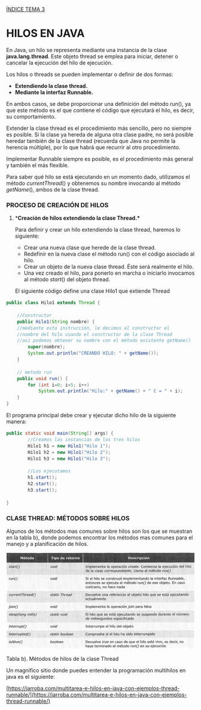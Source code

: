 [ÍNDICE TEMA 3](I.INDICE.md)

# HILOS EN JAVA

En Java, un hilo se representa mediante una instancia de la clase **java.lang.thread**. Este objeto thread se emplea para iniciar, detener o cancelar la ejecución del hilo de ejecución.

Los hilos o threads se pueden implementar o definir de dos formas:

- **Extendiendo la clase thread.**
- **Mediante la interfaz Runnable.**

En ambos casos, se debe proporcionar una definición del método *run*(), ya que este método es el que contiene el código que ejecutará el hilo, es decir, su comportamiento.

Extender la clase thread es el procedimiento más sencillo, pero no siempre es posible. Si la clase ya hereda de alguna otra clase padre, no será posible heredar también de la clase thread (recuerda que Java no permite la herencia múltiple), por lo que habrá que recurrir al otro procedimiento.

Implementar Runnable siempre es posible, es el procedimiento más general y también el más flexible.

Para saber qué hilo se está ejecutando en un momento dado, utilizamos el método *currentThread*() y obtenemos su nombre invocando al método *getName*(), ambos de la clase thread.

### PROCESO DE CREACIÓN DE HILOS

1. ***Creación de hilos extendiendo la clase Thread.\***

   Para definir y crear un hilo extendiendo la clase thread, haremos lo siguiente:

   - Crear una nueva clase que herede de la clase thread.
   - Redefinir en la nueva clase el método run() con el código asociado al hilo.
   - Crear un objeto de la nueva clase thread. Éste será realmente el hilo.
   - Una vez creado el hilo, para ponerlo en marcha o iniciarlo invocamos al método *start*() del objeto thread.

   El siguiente código define una clase Hilo1 que extiende Thread

```java
public class Hilo1 extends Thread {
	
	//Constructor
	public Hilo1(String nombre) { 
    //mediante esta instrucción, le decimos al constructor el 
    //nombre del hilo usando el constructor de la clase Thread
    //asi podemos obtener su nombre con el método existente getName()
		super(nombre);
		System.out.println("CREANDO HILO: " + getName());
	}

	// metodo run
	public void run() {
		for (int i=0; i<5; i++) 
			System.out.println("Hilo:" + getName() + " C = " + i);
	}
}
```

El programa principal debe crear y ejecutar dicho hilo de la siguiente manera:

```java
public static void main(String[] args) {
		//Creamos las instancias de los tres hilos
		Hilo1 h1 = new Hilo1("Hilo 1");
		Hilo1 h2 = new Hilo1("Hilo 2");
		Hilo1 h3 = new Hilo1("Hilo 3");
			
		//Los ejecutamos
		h1.start();
		h2.start();
		h3.start();

}
```

### CLASE THREAD: MÉTODOS SOBRE HILOS

Algunos de los métodos mas comunes sobre hilos son los que se muestran en la tabla b), donde podemos encontrar los métodos mas comunes para el manejo y a planificación de hilos.

![METODOS_THREAD](IMAGENES/img_03.png)

Tabla b). Métodos de hilos de la clase Thread

Un magnífico sitio donde puedes entender la programación multihilos en java es el siguiente:

[https://jarroba.com/multitarea-e-hilos-en-java-con-ejemplos-thread-runnable/](https://jarroba.com/multitarea-e-hilos-en-java-con-ejemplos-thread-runnable/)


